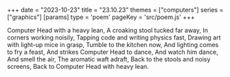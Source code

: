 +++
date = "2023-10-23"
title = "23.10.23"
themes = ["computers"]
series = ["graphics"]
[params]
  type = 'poem'
  pageKey = 'src/poem.js'
+++

Computer Head with a heavy lean,
A croaking stool tucked far away,
In corners working noisily,
Tapping code and writing physics fast,
Drawing art with light-up mice in grasp,
Tumble to the kitchen now,
And lighting comes to fry a feast,
And strikes Computer Head to dance,
And watch him dance,
And smell the air,
The aromatic waft adraft,
Back to the stools and noisy screens,
Back to Computer Head with heavy lean.
